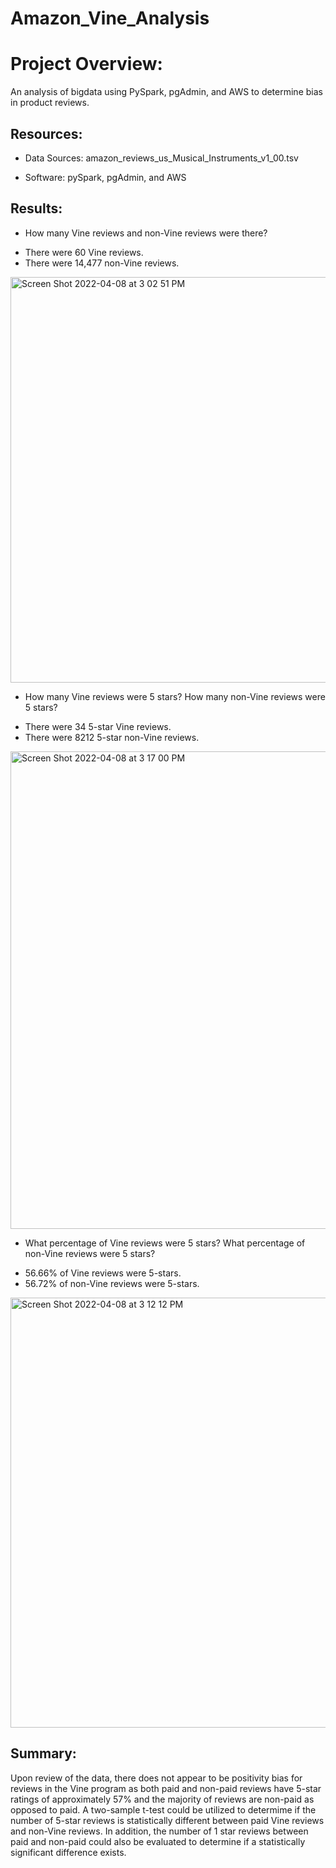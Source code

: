 # Amazon_Vine_Analysis

# Project Overview:
An analysis of bigdata using PySpark, pgAdmin, and AWS to determine bias in product reviews.


## Resources:

* Data Sources: amazon_reviews_us_Musical_Instruments_v1_00.tsv

* Software: pySpark, pgAdmin, and AWS

## Results:

* How many Vine reviews and non-Vine reviews were there?

- There were 60 Vine reviews.
- There were 14,477 non-Vine reviews.

<img width="649" alt="Screen Shot 2022-04-08 at 3 02 51 PM" src="https://user-images.githubusercontent.com/93015602/162540899-9287a339-c0e6-4d82-820b-65f054603f1a.png">

* How many Vine reviews were 5 stars? How many non-Vine reviews were 5 stars?

- There were 34 5-star Vine reviews.
- There were 8212 5-star non-Vine reviews.

<img width="764" alt="Screen Shot 2022-04-08 at 3 17 00 PM" src="https://user-images.githubusercontent.com/93015602/162540912-cfd9f74b-6e30-4df1-983a-f3c565e1f876.png">

* What percentage of Vine reviews were 5 stars? What percentage of non-Vine reviews were 5 stars?

- 56.66% of Vine reviews were 5-stars.
- 56.72% of non-Vine reviews were 5-stars.

<img width="688" alt="Screen Shot 2022-04-08 at 3 12 12 PM" src="https://user-images.githubusercontent.com/93015602/162540907-794e8c0c-3e6d-4560-8943-3979489057ea.png">


## Summary:
Upon review of the data, there does not appear to be positivity bias for reviews in the Vine program as both paid and non-paid reviews have 5-star ratings of approximately 57% and the majority of reviews are non-paid as opposed to paid.  A two-sample t-test could be utilized to determime if the number of 5-star reviews is statistically different between paid Vine reviews and non-Vine reviews. In addition, the number of 1 star reviews between paid and non-paid could also be evaluated to determine if a statistically significant difference exists. 